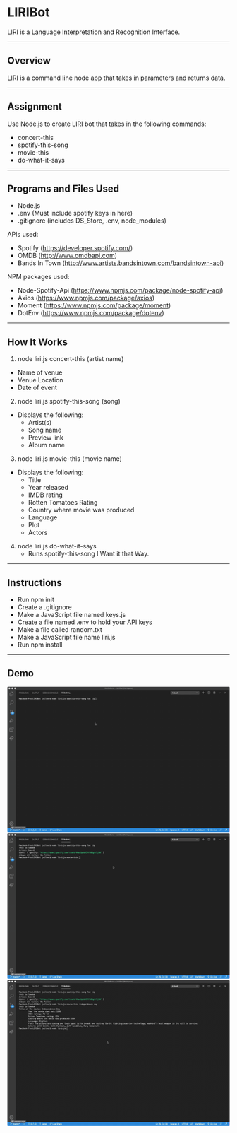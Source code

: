 # LIRIBot

LIRI is a Language Interpretation and Recognition Interface.

---

## Overview

LIRI is a command line node app that takes in parameters and returns data.

---

## Assignment

Use Node.js to create LIRI bot that takes in the following commands:

- concert-this
- spotify-this-song
- movie-this
- do-what-it-says

---

## Programs and Files Used

- Node.js
- .env (Must include spotify keys in here)
- .gitignore (includes DS_Store, .env, node_modules)

APIs used:

- Spotify (https://developer.spotify.com/)
- OMDB (http://www.omdbapi.com)
- Bands In Town (http://www.artists.bandsintown.com/bandsintown-api)

NPM packages used:

- Node-Spotify-Api (https://www.npmjs.com/package/node-spotify-api)
- Axios (https://www.npmjs.com/package/axios)
- Moment (https://www.npmjs.com/package/moment)
- DotEnv (https://www.npmjs.com/package/dotenv)

---

## How It Works

1. node liri.js concert-this (artist name)

- Name of venue
- Venue Location
- Date of event

2. node liri.js spotify-this-song (song)

- Displays the following:
  - Artist(s)
  - Song name
  - Preview link
  - Album name

3. node liri.js movie-this (movie name)

- Displays the following:
  - Title
  - Year released
  - IMDB rating
  - Rotten Tomatoes Rating
  - Country where movie was produced
  - Language
  - Plot
  - Actors

4. node liri.js do-what-it-says
   - Runs spotify-this-song I Want it that Way.

---

## Instructions

- Run npm init
- Create a .gitignore
- Make a JavaScript file named keys.js
- Create a file named .env to hold your API keys
- Make a file called random.txt
- Make a JavaScript file name liri.js
- Run npm install

---

## Demo

![Spotify-this](./demo/spotify.gif)
![movie-this](./demo/movie.gif)
![do-what-it-says](./demo/dowhatitsays.gif)
